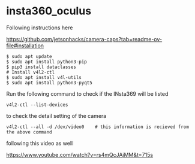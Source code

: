 # insta360_oculus

Following instructions here 

https://github.com/jetsonhacks/camera-caps?tab=readme-ov-file#installation

```
$ sudo apt update
$ sudo apt install python3-pip
$ pip3 install dataclasses
# Install v4l2-ctl
$ sudo apt install v4l-utils
$ sudo apt install python3-pyqt5
```

Run the following command to check if the INsta369 will be listed 

```
v4l2-ctl --list-devices
```
to check the detail setting of the camera 

```
v4l2-ctl --all -d /dev/video0    # this information is recieved from the above command
```

following this video as well 

https://www.youtube.com/watch?v=rs4mQcJAjMM&t=715s
